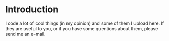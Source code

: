 # Introduction

I code a lot of cool things (in my opinion) and some of them I upload here. If they are useful to you, or if you have some quentions about them, please send me an e-mail.
